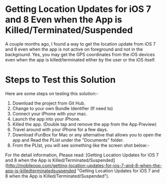Getting Location Updates for iOS 7 and 8 Even when the App is Killed/Terminated/Suspended
============================

A couple months ago, I found a way to get the location update from iOS 7 and 8 even when the app is not 
active on foreground and not in the background. Yes, you may get the GPS coordinates from the iOS devices 
even when the app is killed/terminated either by the user or the iOS itself.

Steps to Test this Solution
============================

Here are some steps on testing this solution:-
1. Download the project from Git Hub.
2. Change to your own Bundle Identifier (If need to)
3. Connect your iPhone with your mac.
4. Launch the app into your iPhone.
5. Killed the app. (Double tap and remove the app from the App Preview)
6. Travel around with your iPhone for a few days.
7. Download iFunBox for Mac or any alternative that allows you to open the app and Read the PList under the "Documents" folder.
8. From the PLIst, you will see something like the screen shot below:-

For the detail information, Please read: [Getting Location Updates for iOS 7 and 8 when the App is Killed/Terminated/Suspended]
(http://mobileoop.com/getting-location-updates-for-ios-7-and-8-when-the-app-is-killedterminatedsuspended 
"Getting Location Updates for iOS 7 and 8 when the App is Killed/Terminated/Suspended").

